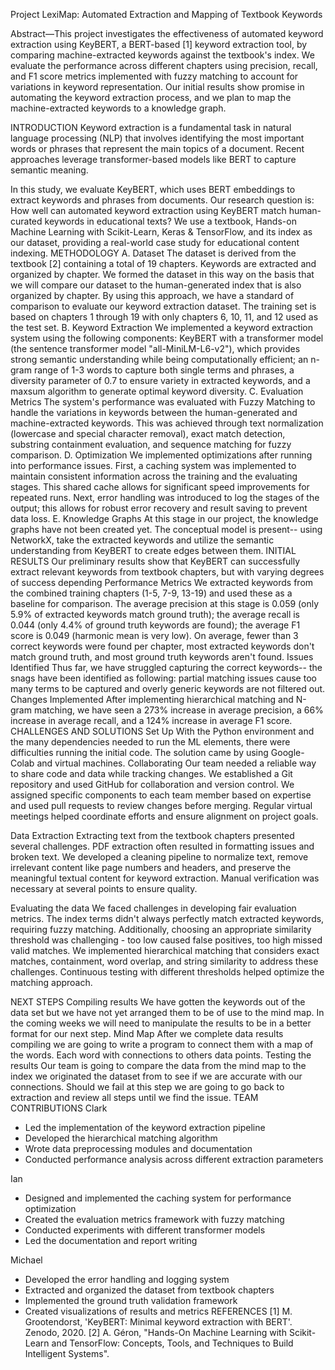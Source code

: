 Project LexiMap: Automated Extraction and Mapping of Textbook Keywords

Abstract—This project investigates the effectiveness of automated keyword extraction using KeyBERT, a BERT-based [1] keyword extraction tool, by comparing machine-extracted keywords against the textbook's index. We evaluate the performance across different chapters using precision, recall, and F1 score metrics implemented with fuzzy matching to account for variations in keyword representation. Our initial results show promise in automating the keyword extraction process, and we plan to map the machine-extracted keywords to a knowledge graph.

INTRODUCTION
Keyword extraction is a fundamental task in natural language processing (NLP) that involves identifying the most important words or phrases that represent the main topics of a document. Recent approaches leverage transformer-based models like BERT to capture semantic meaning.

In this study, we evaluate KeyBERT, which uses BERT embeddings to extract keywords and phrases from documents. Our research question is: How well can automated keyword extraction using KeyBERT match human-curated keywords in educational texts? We use a textbook, Hands-on Machine Learning with Scikit-Learn, Keras & TensorFlow, and its index as our dataset, providing a real-world case study for educational content indexing.
METHODOLOGY
A.  Dataset
The dataset is derived from the textbook [2] containing a total of 19 chapters. Keywords are extracted and organized by chapter. We formed the dataset in this way on the basis that we will compare our dataset to the human-generated index that is also organized by chapter. By using this approach, we have a standard of comparison to evaluate our keyword extraction dataset. The training set is based on chapters 1 through 19 with only chapters 6, 10, 11, and 12 used as the test set.
B.  Keyword Extraction
We implemented a keyword extraction system using the following components: KeyBERT with a transformer model (the sentence transformer model "all-MiniLM-L6-v2"), which provides strong semantic understanding while being computationally efficient; an n-gram range of 1-3 words to capture both single terms and phrases, a diversity parameter of 0.7 to ensure variety in extracted keywords, and a maxsum algorithm to generate optimal keyword diversity.
C. Evaluation Metrics
The system's performance was evaluated with Fuzzy Matching to handle the variations in keywords between the human-generated and machine-extracted keywords. This was achieved through text normalization (lowercase and special character removal), exact match detection, substring containment evaluation, and sequence matching for fuzzy comparison. 
D. Optimization
We implemented optimizations after running into performance issues. First, a caching system was implemented to maintain consistent information across the training and the evaluating stages. This shared cache allows for significant speed improvements for repeated runs. Next, error handling was introduced to log the stages of the output; this allows for robust error recovery and result saving to prevent data loss.
E. Knowledge Graphs
At this stage in our project, the knowledge graphs have not been created yet. The conceptual model is present-- using NetworkX, take the extracted keywords and utilize the semantic understanding from KeyBERT to create edges between them.
INITIAL RESULTS
Our preliminary results show that KeyBERT can successfully extract relevant keywords from textbook chapters, but with varying degrees of success depending
Performance Metrics
We extracted keywords from the combined training chapters (1-5, 7-9, 13-19) and used these as a baseline for comparison. The average precision at this stage is 0.059 (only 5.9% of extracted keywords match ground truth); the average recall is 0.044 (only 4.4% of ground truth keywords are found); the average F1 score is 0.049 (harmonic mean is very low). On average, fewer than 3 correct keywords were found per chapter, most extracted keywords don't match ground truth, and most ground truth keywords aren't found.
Issues Identified
Thus far, we have struggled capturing the correct keywords-- the snags have been identified as following: partial matching issues cause too many terms to be captured and overly generic keywords are not filtered out.
Changes Implemented
After implementing hierarchical matching and N-gram matching, we have seen a 273% increase in average precision, a 66% increase in average recall, and a 124% increase in average F1 score.
CHALLENGES AND SOLUTIONS
Set Up 
With the Python environment and the many dependencies needed to run the ML elements, there were difficulties running the initial code.  The solution came by using Google-Colab and virtual machines. 
Collaborating
Our team needed a reliable way to share code and data while tracking changes. We established a Git repository and used GitHub for collaboration and version control. We assigned specific components to each team member based on expertise and used pull requests to review changes before merging. Regular virtual meetings helped coordinate efforts and ensure alignment on project goals.

Data Extraction
Extracting text from the textbook chapters presented several challenges. PDF extraction often resulted in formatting issues and broken text. We developed a cleaning pipeline to normalize text, remove irrelevant content like page numbers and headers, and preserve the meaningful textual content for keyword extraction. Manual verification was necessary at several points to ensure quality.

Evaluating the data
We faced challenges in developing fair evaluation metrics. The index terms didn't always perfectly match extracted keywords, requiring fuzzy matching. Additionally, choosing an appropriate similarity threshold was challenging - too low caused false positives, too high missed valid matches. We implemented hierarchical matching that considers exact matches, containment, word overlap, and string similarity to address these challenges. Continuous testing with different thresholds helped optimize the matching approach.

NEXT STEPS
Compiling results
We have gotten the keywords out of the data set but we have not yet arranged them to be of use to the mind map. In the coming weeks we will need to manipulate the results to be in a better format for our next step. 
Mind Map
After we complete data results compiling we are going to write a program to connect them with a map of the words. Each word with connections to others data points. 
Testing the results
	Our team is going to compare the data from the mind map to the index we originated the dataset from to see if we are accurate with our connections. Should we fail at this step we are going to go back to extraction and review all steps until we find the issue. 
TEAM CONTRIBUTIONS
Clark
- Led the implementation of the keyword extraction pipeline
- Developed the hierarchical matching algorithm
- Wrote data preprocessing modules and documentation
- Conducted performance analysis across different extraction parameters

Ian
- Designed and implemented the caching system for performance optimization
- Created the evaluation metrics framework with fuzzy matching
- Conducted experiments with different transformer models
- Led the documentation and report writing

Michael
- Developed the error handling and logging system
- Extracted and organized the dataset from textbook chapters
- Implemented the ground truth validation framework
- Created visualizations of results and metrics
REFERENCES
[1] M. Grootendorst, 'KeyBERT: Minimal keyword extraction with BERT'. Zenodo, 2020.
[2] A. Géron, "Hands-On Machine Learning with Scikit-Learn and TensorFlow: Concepts, Tools, and Techniques to Build Intelligent Systems".








